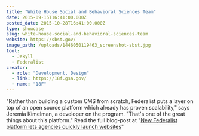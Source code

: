 ```yaml
---
title: "White House Social and Behavioral Sciences Team"
date: 2015-09-15T16:41:00.000Z
posted_date: 2015-10-28T16:41:00.000Z
type: showcase
slug: white-house-social-and-behavioral-sciences-team
website: https://sbst.gov/
image_path: /uploads/1446050119463_screenshot-sbst.jpg
tool:
  - Jekyll
  - Federalist
creator:
  - role: "Development, Design"
  - link: https://18f.gsa.gov/
  - name: "18F"
---
```

"Rather than building a custom CMS from scratch, Federalist puts a layer on top of an open source platform which already has proven scalability," says Jeremia Kimelman, a developer on the program. "That's one of the great things about this platform." Read the full blog-post at "[New Federalist platform lets agencies quickly launch websites](https://18f.gsa.gov/2015/09/15/federalist-platform-launch/)"

